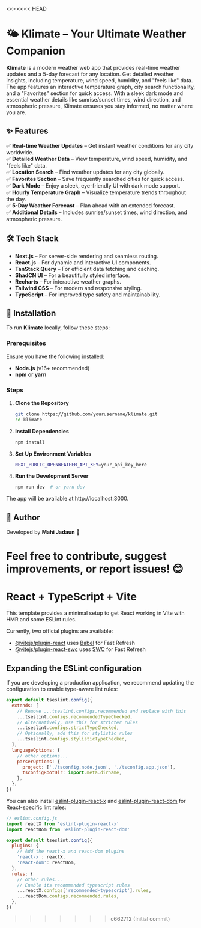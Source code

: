 <<<<<<< HEAD
# 🌤️ Klimate – Your Ultimate Weather Companion  

**Klimate** is a modern weather web app that provides real-time weather updates and a 5-day forecast for any location. Get detailed weather insights, including temperature, wind speed, humidity, and "feels like" data. The app features an interactive temperature graph, city search functionality, and a "Favorites" section for quick access. With a sleek dark mode and essential weather details like sunrise/sunset times, wind direction, and atmospheric pressure, Klimate ensures you stay informed, no matter where you are.  

## ✨ Features  

✅ **Real-time Weather Updates** – Get instant weather conditions for any city worldwide.  
✅ **Detailed Weather Data** – View temperature, wind speed, humidity, and "feels like" data.  
✅ **Location Search** – Find weather updates for any city globally.  
✅ **Favorites Section** – Save frequently searched cities for quick access.  
✅ **Dark Mode** – Enjoy a sleek, eye-friendly UI with dark mode support.  
✅ **Hourly Temperature Graph** – Visualize temperature trends throughout the day.  
✅ **5-Day Weather Forecast** – Plan ahead with an extended forecast.  
✅ **Additional Details** – Includes sunrise/sunset times, wind direction, and atmospheric pressure.  

## 🛠️ Tech Stack  

- **Next.js** – For server-side rendering and seamless routing.  
- **React.js** – For dynamic and interactive UI components.  
- **TanStack Query** – For efficient data fetching and caching.  
- **ShadCN UI** – For a beautifully styled interface.  
- **Recharts** – For interactive weather graphs.  
- **Tailwind CSS** – For modern and responsive styling.  
- **TypeScript** – For improved type safety and maintainability.  

## 🚀 Installation  

To run **Klimate** locally, follow these steps:  

### Prerequisites  
Ensure you have the following installed:  

- **Node.js** (v16+ recommended)  
- **npm** or **yarn**  

### Steps  

1. **Clone the Repository**  
   ```sh
   git clone https://github.com/yourusername/klimate.git
   cd klimate
2. **Install Dependencies**
   ```sh
   npm install
3. **Set Up Environment Variables**
   ```sh
   NEXT_PUBLIC_OPENWEATHER_API_KEY=your_api_key_here
4. **Run the Development Server**
   ```sh
   npm run dev  # or yarn dev
The app will be available at http://localhost:3000.


## 👤 Author  

Developed by **Mahi Jadaun** 🚀  

Feel free to **contribute**, **suggest improvements**, or **report issues**! 😊  
=======
# React + TypeScript + Vite

This template provides a minimal setup to get React working in Vite with HMR and some ESLint rules.

Currently, two official plugins are available:

- [@vitejs/plugin-react](https://github.com/vitejs/vite-plugin-react/blob/main/packages/plugin-react/README.md) uses [Babel](https://babeljs.io/) for Fast Refresh
- [@vitejs/plugin-react-swc](https://github.com/vitejs/vite-plugin-react-swc) uses [SWC](https://swc.rs/) for Fast Refresh

## Expanding the ESLint configuration

If you are developing a production application, we recommend updating the configuration to enable type-aware lint rules:

```js
export default tseslint.config({
  extends: [
    // Remove ...tseslint.configs.recommended and replace with this
    ...tseslint.configs.recommendedTypeChecked,
    // Alternatively, use this for stricter rules
    ...tseslint.configs.strictTypeChecked,
    // Optionally, add this for stylistic rules
    ...tseslint.configs.stylisticTypeChecked,
  ],
  languageOptions: {
    // other options...
    parserOptions: {
      project: ['./tsconfig.node.json', './tsconfig.app.json'],
      tsconfigRootDir: import.meta.dirname,
    },
  },
})
```

You can also install [eslint-plugin-react-x](https://github.com/Rel1cx/eslint-react/tree/main/packages/plugins/eslint-plugin-react-x) and [eslint-plugin-react-dom](https://github.com/Rel1cx/eslint-react/tree/main/packages/plugins/eslint-plugin-react-dom) for React-specific lint rules:

```js
// eslint.config.js
import reactX from 'eslint-plugin-react-x'
import reactDom from 'eslint-plugin-react-dom'

export default tseslint.config({
  plugins: {
    // Add the react-x and react-dom plugins
    'react-x': reactX,
    'react-dom': reactDom,
  },
  rules: {
    // other rules...
    // Enable its recommended typescript rules
    ...reactX.configs['recommended-typescript'].rules,
    ...reactDom.configs.recommended.rules,
  },
})
```
>>>>>>> c662712 (Initial commit)
